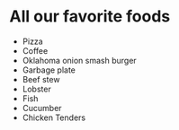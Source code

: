 # All our favorite foods

- Pizza
- Coffee
- Oklahoma onion smash burger
- Garbage plate
- Beef stew
- Lobster
- Fish
- Cucumber
- Chicken Tenders
